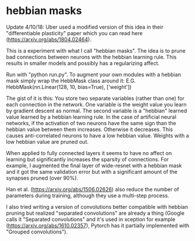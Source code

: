 # hebbian masks

Update 4/10/18: Uber used a modified version of this idea in their "differentiable plasticity" paper which you can read here (https://arxiv.org/abs/1804.02464).

This is a experiment with what I call "hebbian masks". The idea is to prune bad connections between neurons with the hebbian learning rule. This results in smaller models and possibly has a regularizing affect.

Run with "python run.py". To augment your own modules with a hebbian mask simply wrap the HebbMask class around it: E.G. HebbMask(nn.Linear(128, 10, bias=True), ['weight'])

The gist of it is this: You store two separate variables (rather than one) for each connection in the network. One variable is the weight value you learn by gradient descent as normal. The second variable is a "hebbian" learned value learned by a hebbian learning rule. In the case of artificial neural networks, if the activation of two neurons have the same sign than the hebbian value between them increases. Otherwise it decreases. This causes anti-correlated neurons to have a low hebbian value. Weights with a low hebbian value are pruned out.

When applied to fully connected layers it seems to have no affect on learning but significantly increases the sparsity of connections. For example, I augmented the final layer of wide-resnet with a hebbian mask and it got the same validation error but with a significant amount of the synapses pruned (over 90%).

Han et al. (https://arxiv.org/abs/1506.02626) also reduce the number of parameters during training, although they use a multi-step process.

I also tried writing a version of convolutions better compatible with hebbian pruning but realized "separated convolutions" are already a thing (Google calls it "Separated convolutions" and it's used in xception for example (https://arxiv.org/abs/1610.02357), Pytorch has it partially implemented with "Grouped convolutions").
